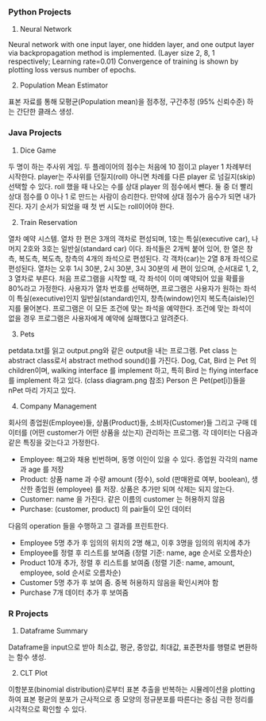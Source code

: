 ### **Python Projects**
1. Neural Network

Neural network with one input layer, one hidden layer, and one output layer via backpropagation method is implemented. (Layer size 2, 8, 1 respectively; Learning rate=0.01)
Convergence of training is shown by plotting loss versus number of epochs.

2. Population Mean Estimator

표본 자료를 통해 모평균(Population mean)을 점추정, 구간추정 (95% 신뢰수준) 하는 간단한 클래스 생성.

### **Java Projects**
1. Dice Game

두 명이 하는 주사위 게임. 두 플레이어의 점수는 처음에 10 점이고 player 1 차례부터 시작한다. player는 주사위를 던질지(roll) 아니면 차례를 다른 player 로 넘길지(skip) 선택할 수 있다. roll 했을 때 나오는 수를 상대 player 의 점수에서 뺀다. 둘 중 더 빨리 상대 점수를 0 이나 1 로 만드는 사람이 승리한다. 만약에 상대 점수가 음수가 되면 내가 진다. 자기 순서가 되었을 때 첫 번 시도는 roll이어야 한다.

2. Train Reservation

열차 예약 시스템. 열차 한 편은 3개의 객차로 편성되며, 1호는 특실(executive car), 나머지 2호와 3호는 일반실(standard car) 이다. 좌석들은 2개씩 붙어 있어, 한 열은 창측, 복도측, 복도측, 창측의 4개의 좌석으로 편성된다. 각 객차(car)는 2열 8개 좌석으로 편성된다. 열차는 오후 1시 30분, 2시 30분, 3시 30분의 세 편이 있으며, 순서대로 1, 2, 3 열차로 부른다. 처음 프로그램을 시작할 때, 각 좌석이 이미 예약되어 있을 확률을 80%라고 가정한다.
사용자가 열차 번호를 선택하면, 프로그램은 사용자가 원하는 좌석이 특실(executive)인지 일반실(standard)인지, 창측(window)인지 복도측(aisle)인지를 물어본다. 프로그램은 이 모든 조건에 맞는 좌석을 예약한다. 조건에 맞는 좌석이 없을 경우 프로그램은 사용자에게 예약에 실패했다고 알려준다.

3. Pets

petdata.txt를 읽고 output.png와 같은 output을 내는 프로그램.
Pet class 는 abstract class로서 abstract method sound()를 가진다. Dog, Cat, Bird 는 Pet 의 children이며, walking interface 를 implement 하고, 특히 Bird 는 flying interface 를 implement 하고 있다. (class diagram.png 참조)
Person 은 Pet(pet[i])들을 nPet 마리 가지고 있다.

4. Company Management

회사의 종업원(Employee)들, 상품(Product)들, 소비자(Customer)들 그리고 구매 데이터를 (어떤 customer가 어떤 상품을 샀는지) 관리하는 프로그램.
각 데이터는 다음과 같은 특징을 갖는다고 가정한다.

- Employee: 해고와 채용 빈번하며, 동명 이인이 있을 수 있다. 종업원 각각의 name 과 age 를 저장
- Product: 상품 name 과 수량 amount (정수), sold (판매완료 여부, boolean), 생산한 종업원 (employee)
를 저장. 상품은 추가만 되며 삭제는 되지 않는다.
- Customer: name 을 가진다. 같은 이름의 customer 는 허용하지 않음
- Purchase: (customer, product) 의 pair들이 모인 데이터

다음의 operation 들을 수행하고 그 결과를 프린트한다.

- Employee 5명 추가 후 임의의 위치의 2명 해고, 이후 3명을 임의의 위치에 추가
- Employee를 정렬 후 리스트를 보여줌 (정렬 기준: name, age 순서로 오름차순)
- Product 10개 추가, 정렬 후 리스트를 보여줌 (정렬 기준: name, amount, employee, sold 순서로 오름차순)
- Customer 5명 추가 후 보여 줌. 중복 허용하지 않음을 확인시켜야 함
- Purchase 7개 데이터 추가 후 보여줌

### **R Projects**
1. Dataframe Summary

Dataframe을 input으로 받아 최소값, 평균, 중앙값, 최대값, 표준편차를 행렬로 변환하는 함수 생성.

2. CLT Plot

이항분포(binomial distribution)로부터 표본 추출을 반복하는 시뮬레이션을 plotting하여 표본 평균의 분포가 근사적으로 종 모양의 정규분포를 따른다는 중심 극한 정리를 시각적으로 확인할 수 있다.

